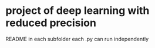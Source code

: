 # project of deep learning with reduced precision
README in each subfolder
each .py can run independently
